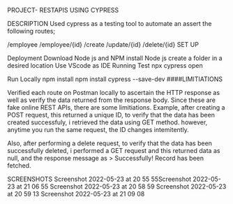 PROJECT- RESTAPIS USING CYPRESS

DESCRIPTION
Used cypress as a testing tool to automate an assert the following routes;

/employee
/employee/{id}
/create
/update/{id}
/delete/{id}
SET UP

Deployment
Download Node js and NPM
install Node js
create a folder in a desired location
Use VScode as IDE
Running Test
npx cypress open

Run Locally
npm install
npm install cypress --save-dev
####LIMITIATIONS

Verified each route on Postman locally to ascertain the HTTP response as well as verify the data returned from the response body. Since these are fake online REST APIs, there are some limitiations. Example, after creating a POST request, this returned a unique ID, to verify that the data has been created successfuly, i retrieved the data using GET method. however, anytime you run the same request, the ID changes intemitently.

Also, after performing a delete request, to verify that the data has been successfully deleted, i performed a GET request and this returned data as null, and the response message as > Successfully! Record has been fetched.

SCREENSHOTS
Screenshot 2022-05-23 at 20 55 55Screenshot 2022-05-23 at 21 06 55 Screenshot 2022-05-23 at 20 58 59 Screenshot 2022-05-23 at 20 59 13 Screenshot 2022-05-23 at 21 09 08
